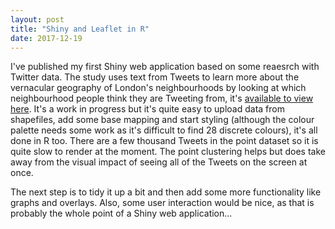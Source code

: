 ```yaml
---
layout: post
title: "Shiny and Leaflet in R"
date: 2017-12-19
---
```


I've published my first Shiny web application based on some reaesrch with Twitter data. The study uses text from Tweets to learn more about the vernacular geography of London's neighbourhoods by looking at which neighbourhood people think they are Tweeting from, it's [available to view here](https://ltclasper.shinyapps.io/ldntweets/). It's a work in progress but it's quite easy to upload data from shapefiles, add some base mapping and start styling (although the colour palette needs some work as it's difficult to find 28 discrete colours), it's all done in R too. There are a few thousand Tweets in the point dataset so it is quite slow to render at the moment. The point clustering helps but does take away from the visual impact of seeing all of the Tweets on the screen at once. 

The next step is to tidy it up a bit and then add some more functionality like graphs and overlays. Also, some user interaction would be nice, as that is probably the whole point of a Shiny web application...
